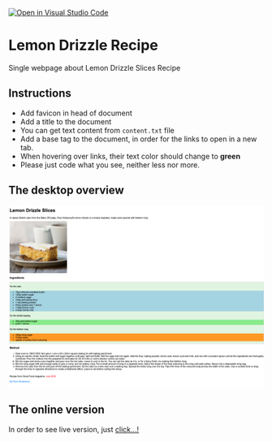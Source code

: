 [![Open in Visual Studio Code](https://classroom.github.com/assets/open-in-vscode-c66648af7eb3fe8bc4f294546bfd86ef473780cde1dea487d3c4ff354943c9ae.svg)](https://classroom.github.com/online_ide?assignment_repo_id=9682471&assignment_repo_type=AssignmentRepo)
# Lemon Drizzle Recipe

Single webpage about Lemon Drizzle Slices Recipe

## Instructions

- Add favicon in head of document
- Add a title to the document
- You can get text content from `content.txt` file
- Add a base tag to the document, in order for the links to open in a new tab.
- When hovering over links, their text color should change to **green**
- Please just code what you see, neither less nor more.

## The desktop overview

![The overview](./images/Desktop.png "The general overview")

## The online version

In order to see live version, just [click...!](https://hsnakk.github.io/UIB_Content_Exercise-2/)